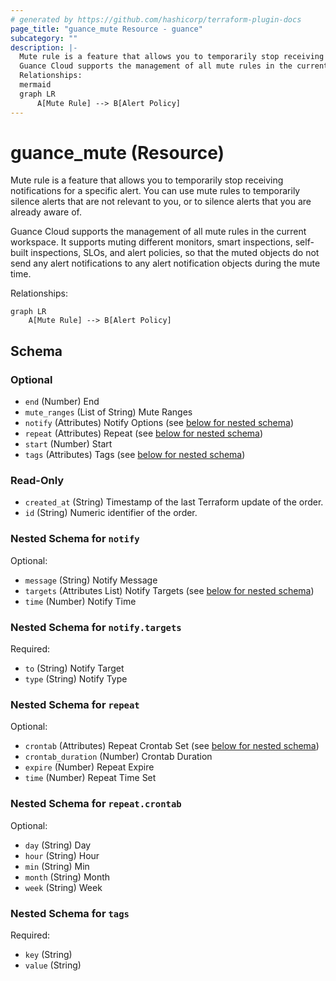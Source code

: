 ```yaml
---
# generated by https://github.com/hashicorp/terraform-plugin-docs
page_title: "guance_mute Resource - guance"
subcategory: ""
description: |-
  Mute rule is a feature that allows you to temporarily stop receiving notifications for a specific alert. You can use mute rules to temporarily silence alerts that are not relevant to you, or to silence alerts that you are already aware of.
  Guance Cloud supports the management of all mute rules in the current workspace. It supports muting different monitors, smart inspections, self-built inspections, SLOs, and alert policies, so that the muted objects do not send any alert notifications to any alert notification objects during the mute time.
  Relationships:
  mermaid
  graph LR
      A[Mute Rule] --> B[Alert Policy]
---
```


# guance_mute (Resource)

Mute rule is a feature that allows you to temporarily stop receiving notifications for a specific alert. You can use mute rules to temporarily silence alerts that are not relevant to you, or to silence alerts that you are already aware of.

Guance Cloud supports the management of all mute rules in the current workspace. It supports muting different monitors, smart inspections, self-built inspections, SLOs, and alert policies, so that the muted objects do not send any alert notifications to any alert notification objects during the mute time.

Relationships:

```mermaid
graph LR
    A[Mute Rule] --> B[Alert Policy]
```



<!-- schema generated by tfplugindocs -->
## Schema

### Optional

- `end` (Number) End
- `mute_ranges` (List of String) Mute Ranges
- `notify` (Attributes) Notify Options (see [below for nested schema](#nestedatt--notify))
- `repeat` (Attributes) Repeat (see [below for nested schema](#nestedatt--repeat))
- `start` (Number) Start
- `tags` (Attributes) Tags (see [below for nested schema](#nestedatt--tags))

### Read-Only

- `created_at` (String) Timestamp of the last Terraform update of the order.
- `id` (String) Numeric identifier of the order.

<a id="nestedatt--notify"></a>
### Nested Schema for `notify`

Optional:

- `message` (String) Notify Message
- `targets` (Attributes List) Notify Targets (see [below for nested schema](#nestedatt--notify--targets))
- `time` (Number) Notify Time

<a id="nestedatt--notify--targets"></a>
### Nested Schema for `notify.targets`

Required:

- `to` (String) Notify Target
- `type` (String) Notify Type



<a id="nestedatt--repeat"></a>
### Nested Schema for `repeat`

Optional:

- `crontab` (Attributes) Repeat Crontab Set (see [below for nested schema](#nestedatt--repeat--crontab))
- `crontab_duration` (Number) Crontab Duration
- `expire` (Number) Repeat Expire
- `time` (Number) Repeat Time Set

<a id="nestedatt--repeat--crontab"></a>
### Nested Schema for `repeat.crontab`

Optional:

- `day` (String) Day
- `hour` (String) Hour
- `min` (String) Min
- `month` (String) Month
- `week` (String) Week



<a id="nestedatt--tags"></a>
### Nested Schema for `tags`

Required:

- `key` (String) <no value>
- `value` (String) <no value>



